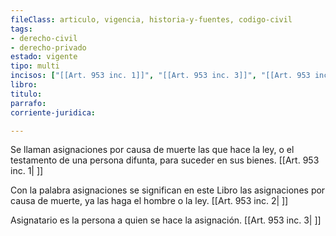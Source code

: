 ```yaml
---
fileClass: articulo, vigencia, historia-y-fuentes, codigo-civil
tags:
- derecho-civil
- derecho-privado
estado: vigente
tipo: multi
incisos: ["[[Art. 953 inc. 1]]", "[[Art. 953 inc. 3]]", "[[Art. 953 inc. 2]]"]
libro:
titulo:
parrafo:
corriente-juridica:

---
```

Se llaman asignaciones por causa de muerte las que hace la ley, o el testamento de una persona difunta, para suceder en sus bienes. [[Art. 953 inc. 1| ]]

Con la palabra asignaciones se significan en este Libro las asignaciones por causa de muerte, ya las haga el hombre o la ley. [[Art. 953 inc. 2| ]]

Asignatario es la persona a quien se hace la asignación. [[Art. 953 inc. 3| ]]